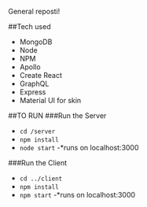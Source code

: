 General reposti!

##Tech used
- MongoDB
- Node
- NPM
- Apollo
- Create React
- GraphQL
- Express
- Material UI for skin

##TO RUN
###Run the Server
  - `cd /server`
  - `npm install`
  - `node start`
    -*runs on localhost:3000

###Run the Client
- `cd ../client`
- `npm install`
- `npm start`
  -*runs on localhost:3000
